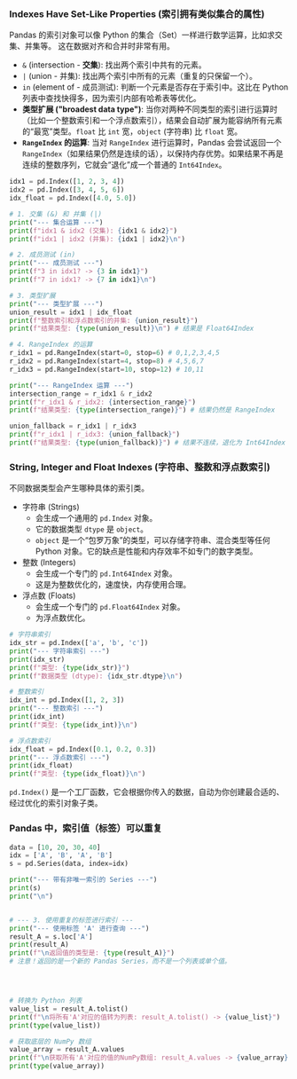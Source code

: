 ### Indexes Have Set-Like Properties (索引拥有类似集合的属性)

Pandas 的索引对象可以像 Python 的集合（Set）一样进行数学运算，比如求交集、并集等。 这在数据对齐和合并时非常有用。

- `&` (intersection - **交集**): 找出两个索引中共有的元素。
- `|` (union - 并集): 找出两个索引中所有的元素（重复的只保留一个）。
- `in` (element of - 成员测试): 判断一个元素是否存在于索引中。这比在 Python 列表中查找快得多，因为索引内部有哈希表等优化。
- **类型扩展 ("broadest data type")**: 当你对两种不同类型的索引进行运算时（比如一个整数索引和一个浮点数索引），结果会自动扩展为能容纳所有元素的“最宽”类型。`float` 比 `int` 宽，`object` (字符串) 比 `float` 宽。
- **`RangeIndex` 的运算**: 当对 `RangeIndex` 进行运算时，Pandas 会尝试返回一个 `RangeIndex`（如果结果仍然是连续的话），以保持内存优势。如果结果不再是连续的整数序列，它就会“退化”成一个普通的 `Int64Index`。

```python
idx1 = pd.Index([1, 2, 3, 4])
idx2 = pd.Index([3, 4, 5, 6])
idx_float = pd.Index([4.0, 5.0])

# 1. 交集 (&) 和 并集 (|)
print("--- 集合运算 ---")
print(f"idx1 & idx2 (交集): {idx1 & idx2}")
print(f"idx1 | idx2 (并集): {idx1 | idx2}\n")

# 2. 成员测试 (in)
print("--- 成员测试 ---")
print(f"3 in idx1? -> {3 in idx1}")
print(f"7 in idx1? -> {7 in idx1}\n")

# 3. 类型扩展
print("--- 类型扩展 ---")
union_result = idx1 | idx_float
print(f"整数索引和浮点数索引的并集: {union_result}")
print(f"结果类型: {type(union_result)}\n") # 结果是 Float64Index

# 4. RangeIndex 的运算
r_idx1 = pd.RangeIndex(start=0, stop=6) # 0,1,2,3,4,5
r_idx2 = pd.RangeIndex(start=4, stop=8) # 4,5,6,7
r_idx3 = pd.RangeIndex(start=10, stop=12) # 10,11

print("--- RangeIndex 运算 ---")
intersection_range = r_idx1 & r_idx2
print(f"r_idx1 & r_idx2: {intersection_range}")
print(f"结果类型: {type(intersection_range)}") # 结果仍然是 RangeIndex

union_fallback = r_idx1 | r_idx3
print(f"r_idx1 | r_idx3: {union_fallback}")
print(f"结果类型: {type(union_fallback)}") # 结果不连续，退化为 Int64Index
```

### String, Integer and Float Indexes (字符串、整数和浮点数索引)

不同数据类型会产生哪种具体的索引类。

- 字符串 (Strings)
  - 会生成一个通用的 `pd.Index` 对象。
  - 它的数据类型 `dtype` 是 `object`。
  - `object` 是一个“包罗万象”的类型，可以存储字符串、混合类型等任何 Python 对象。它的缺点是性能和内存效率不如专门的数字类型。
- 整数 (Integers)
  - 会生成一个专门的 `pd.Int64Index` 对象。
  - 这是为整数优化的，速度快，内存使用合理。
- 浮点数 (Floats)
  - 会生成一个专门的 `pd.Float64Index` 对象。
  - 为浮点数优化。

```python
# 字符串索引
idx_str = pd.Index(['a', 'b', 'c'])
print("--- 字符串索引 ---")
print(idx_str)
print(f"类型: {type(idx_str)}")
print(f"数据类型 (dtype): {idx_str.dtype}\n")

# 整数索引
idx_int = pd.Index([1, 2, 3])
print("--- 整数索引 ---")
print(idx_int)
print(f"类型: {type(idx_int)}\n")

# 浮点数索引
idx_float = pd.Index([0.1, 0.2, 0.3])
print("--- 浮点数索引 ---")
print(idx_float)
print(f"类型: {type(idx_float)}\n")
```

`pd.Index()` 是一个工厂函数，它会根据你传入的数据，自动为你创建最合适的、经过优化的索引对象子类。

### Pandas 中，索引值（标签）可以重复

```python
data = [10, 20, 30, 40]
idx = ['A', 'B', 'A', 'B']
s = pd.Series(data, index=idx)

print("--- 带有非唯一索引的 Series ---")
print(s)
print("\n")


# --- 3. 使用重复的标签进行索引 ---
print("--- 使用标签 'A' 进行查询 ---")
result_A = s.loc['A']
print(result_A)
print(f"\n返回值的类型是: {type(result_A)}")
# 注意！返回的是一个新的 Pandas Series，而不是一个列表或单个值。




# 转换为 Python 列表
value_list = result_A.tolist()
print(f"\n将所有'A'对应的值转为列表: result_A.tolist() -> {value_list}")
print(type(value_list))

# 获取底层的 NumPy 数组
value_array = result_A.values
print(f"\n获取所有'A'对应的值的NumPy数组: result_A.values -> {value_array}")
print(type(value_array))
```

